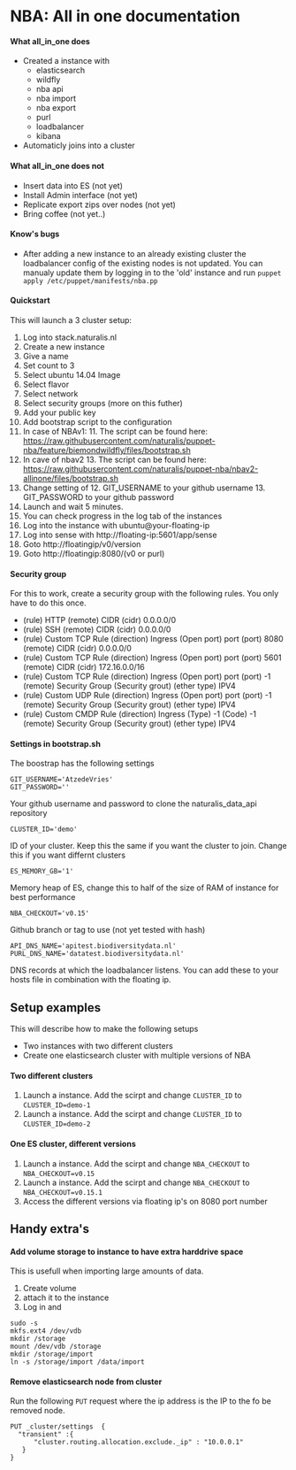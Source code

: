 # NBA: All in one documentation

#### What all_in_one does
* Created a instance with
  * elasticsearch
  * wildfly
  * nba api
  * nba import
  * nba export
  * purl
  * loadbalancer
  * kibana
* Automaticly joins into a cluster

#### What all_in_one does not
* Insert data into ES (not yet)
* Install Admin interface (not yet)
* Replicate export zips over nodes (not yet)
* Bring coffee (not yet..)

#### Know's bugs
* After adding a new instance to an already existing cluster the loadbalancer config of the existing nodes
is not updated. You can manualy update them by logging in to the 'old' instance and run `puppet apply /etc/puppet/manifests/nba.pp`

#### Quickstart
This will launch a 3 cluster setup:

1. Log into stack.naturalis.nl
2. Create a new instance
3. Give a name
4. Set count to 3
5. Select ubuntu 14.04 Image
6. Select flavor
6. Select network
7. Select security groups (more on this futher)
8. Add your public key
9. Add bootstrap script to the configuration
  10. In case of NBAv1:
    11. The script can be found here: https://raw.githubusercontent.com/naturalis/puppet-nba/feature/biemondwildfly/files/bootstrap.sh
  12. In cave of nbav2
    13. The script can be found here: https://raw.githubusercontent.com/naturalis/puppet-nba/nbav2-allinone/files/bootstrap.sh
  11. Change setting of
    12. GIT_USERNAME to your github username
    13. GIT_PASSWORD to your github password
10. Launch and wait 5 minutes.
11. You can check progress in the log tab of the instances
12. Log into the instance with ubuntu@your-floating-ip
13. Log into sense with http://floating-ip:5601/app/sense
14. Goto http://floatingip/v0/version
15. Goto http://floatingip:8080/(v0 or purl)

#### Security group
For this to work, create a security group with the following rules. You only have to do this once.
* (rule) HTTP (remote) CIDR (cidr) 0.0.0.0/0
* (rule) SSH (remote) CIDR (cidr) 0.0.0.0/0
* (rule) Custom TCP Rule (direction) Ingress (Open port) port (port) 8080 (remote) CIDR (cidr) 0.0.0.0/0
* (rule) Custom TCP Rule (direction) Ingress (Open port) port (port) 5601 (remote) CIDR (cidr) 172.16.0.0/16
* (rule) Custom TCP Rule (direction) Ingress (Open port) port  (port) -1 (remote) Security Group (Security grout) <name of your security group> (ether type) IPV4
* (rule) Custom UDP Rule (direction) Ingress (Open port) port  (port) -1 (remote) Security Group (Security grout) <name of your security group> (ether type) IPV4
* (rule) Custom CMDP Rule (direction) Ingress (Type) -1  (Code) -1 (remote) Security Group (Security grout) <name of your security group> (ether type) IPV4



#### Settings in bootstrap.sh
The boostrap has the following settings
```
GIT_USERNAME='AtzedeVries'
GIT_PASSWORD=''
```
Your github username and password to clone the naturalis_data_api repository
```
CLUSTER_ID='demo'
```
ID of your cluster. Keep this the same if you want the cluster to join. Change this if you want differnt clusters
```
ES_MEMORY_GB='1'
```
Memory heap of ES, change this to half of the size of RAM of instance for best performance
```
NBA_CHECKOUT='v0.15'
```
Github branch or tag to use (not yet tested  with hash)
```
API_DNS_NAME='apitest.biodiversitydata.nl'
PURL_DNS_NAME='datatest.biodiversitydata.nl'
```
DNS records at which the loadbalancer listens. You can add these to your hosts file in combination with the floating ip.

## Setup examples
This will describe how to make the following setups
* Two instances with two different clusters
* Create one elasticsearch cluster with multiple versions of NBA

#### Two different clusters
1. Launch a instance. Add the scirpt and change `CLUSTER_ID` to `CLUSTER_ID=demo-1`
2. Launch a instance. Add the scirpt and change `CLUSTER_ID` to `CLUSTER_ID=demo-2`

#### One ES cluster, different versions
1. Launch a instance. Add the scirpt and change `NBA_CHECKOUT` to `NBA_CHECKOUT=v0.15`
2. Launch a instance. Add the scirpt and change `NBA_CHECKOUT` to `NBA_CHECKOUT=v0.15.1`
3. Access the different versions via floating ip's on 8080 port number

## Handy extra's

#### Add volume storage to instance to have extra harddrive space
This is usefull when importing large amounts of data.

1. Create volume
2. attach it to the instance
3. Log in and

  ```
  sudo -s
  mkfs.ext4 /dev/vdb
  mkdir /storage
  mount /dev/vdb /storage
  mkdir /storage/import
  ln -s /storage/import /data/import
  ```

#### Remove elasticsearch node from cluster
Run the following `PUT` request where the ip address is the IP to the fo be removed node.
```
PUT _cluster/settings  {
  "transient" :{
      "cluster.routing.allocation.exclude._ip" : "10.0.0.1"
   }
}
```
